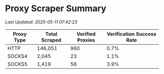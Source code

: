 # Proxy Scraper Summary

_Last Updated: 2025-05-11 07:42:23_

| Proxy Type | Total Scraped | Verified Proxies | Verification Success Rate |
|------------|--------------|------------------|--------------------------|
| HTTP | 146,051 | 960 | 0.7% |
| SOCKS4 | 2,045 | 23 | 1.1% |
| SOCKS5 | 1,419 | 56 | 3.9% |
